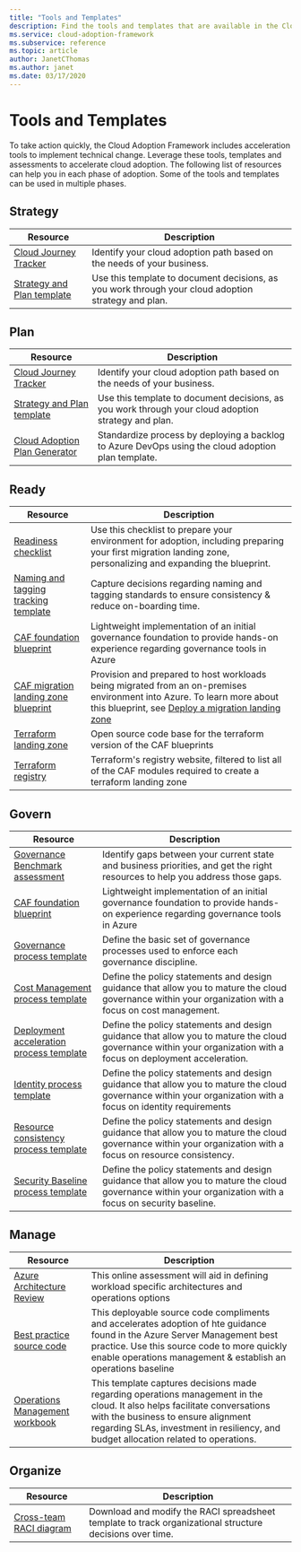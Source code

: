 ```yaml
---
title: "Tools and Templates"
description: Find the tools and templates that are available in the Cloud Adoption Framework to help you accelerate your cloud adoption. 
ms.service: cloud-adoption-framework
ms.subservice: reference
ms.topic: article
author: JanetCThomas 
ms.author: janet 
ms.date: 03/17/2020
---
```


# Tools and Templates

To take action quickly, the Cloud Adoption Framework includes acceleration tools to implement technical change. Leverage these tools, templates and assessments to accelerate cloud adoption. The following list of resources can help you in each phase of adoption. Some of the tools and templates can be used in multiple phases.

## Strategy

| Resource | Description |
|----------|-------------|
| [Cloud Journey Tracker](https://docs.microsoft.com/assessments/?mode=pre-assessment&id=cloud-journey-tracker) | Identify your cloud adoption path based on the needs of your business. |
| [Strategy and Plan template](https://archcenter.blob.core.windows.net/cdn/fusion/readiness/Microsoft-Cloud-Adoption-Framework-Strategy-and-Plan-Template.docx) | Use this template to document decisions, as you work through your cloud adoption strategy and plan. |

## Plan

| Resource | Description |
|----------|-------------|
| [Cloud Journey Tracker](https://docs.microsoft.com/assessments/?mode=pre-assessment&id=cloud-journey-tracker) | Identify your cloud adoption path based on the needs of your business. |
| [Strategy and Plan template](https://archcenter.blob.core.windows.net/cdn/fusion/readiness/Microsoft-Cloud-Adoption-Framework-Strategy-and-Plan-Template.docx) | Use this template to document decisions, as you work through your cloud adoption strategy and plan. |
| [Cloud Adoption Plan Generator](../plan/template.md) | Standardize process by deploying a backlog to Azure DevOps using the cloud adoption plan template. |

## Ready

| Resource | Description |
|----------|-------------|
| [Readiness checklist](https://raw.githubusercontent.com/microsoft/CloudAdoptionFramework/master/ready/readiness-checklist.docx) | Use this checklist to prepare your environment for adoption, including preparing your first migration landing zone, personalizing and expanding the blueprint.  |
| [Naming and tagging tracking template](https://archcenter.blob.core.windows.net/cdn/fusion/readiness/CAF%20Readiness%20Naming%20and%20Tagging%20tracking%20template.xlsx) | Capture decisions regarding naming and tagging standards to ensure consistency & reduce on-boarding time. |
| [CAF foundation blueprint](https://github.com/microsoft/CloudAdoptionFramework/tree/master/ready/migration-landing-zone-governance) | Lightweight implementation of an initial governance foundation to provide hands-on experience regarding governance tools in Azure |
| [CAF migration landing zone blueprint](https://github.com/microsoft/CloudAdoptionFramework/tree/master/ready/migration-landing-zone) | Provision and prepared to host workloads being migrated from an on-premises environment into Azure. To learn more about this blueprint, see [Deploy a migration landing zone](https://docs.microsoft.com/azure/architecture/cloud-adoption/ready/azure-readiness-guide/migration-landing-zone) |
| [Terraform landing zone](https://github.com/microsoft/CloudAdoptionFramework/tree/master/ready/terraform-landing-zones/landingzone_caf_foundations) | Open source code base for the terraform version of the CAF blueprints |
| [Terraform registry](https://registry.terraform.io/search?q=aztfmod) | Terraform's registry website, filtered to list all of the CAF modules required to create a terraform landing zone |

## Govern

| Resource | Description |
|----------|-------------|
| [Governance Benchmark assessment](https://cafbaseline.com) | Identify gaps between your current state and business priorities, and get the right resources to help you address those gaps. |
| [CAF foundation blueprint](https://github.com/microsoft/CloudAdoptionFramework/tree/master/ready/migration-landing-zone-governance) | Lightweight implementation of an initial governance foundation to provide hands-on experience regarding governance tools in Azure |
| [Governance process template](https://archcenter.blob.core.windows.net/cdn/fusion/governance/Governance%20Discipline%20Template.docx) | Define the basic set of governance processes used to enforce each governance discipline. |
| [Cost Management process template](https://archcenter.blob.core.windows.net/cdn/fusion/governance/Cost%20Management%20Discipline%20Template.docx) | Define the policy statements and design guidance that allow you to mature the cloud governance within your organization with a focus on cost management. |
| [Deployment acceleration process template](https://archcenter.blob.core.windows.net/cdn/fusion/governance/Deployment%20Acceleration%20Discipline%20Template.docx) | Define the policy statements and design guidance that allow you to mature the cloud governance within your organization with a focus on deployment acceleration. |
| [Identity process template](https://archcenter.blob.core.windows.net/cdn/fusion/governance/Identity%20Baseline%20Discipline%20Template.docx) | Define the policy statements and design guidance that allow you to mature the cloud governance within your organization with a focus on identity requirements |
| [Resource consistency process template](https://archcenter.blob.core.windows.net/cdn/fusion/governance/Resource%20Consistency%20Discipline%20Template.docx) | Define the policy statements and design guidance that allow you to mature the cloud governance within your organization with a focus on resource consistency. |
| [Security Baseline process template](https://archcenter.blob.core.windows.net/cdn/fusion/governance/Security%20Baseline%20Discipline%20Template.docx) | Define the policy statements and design guidance that allow you to mature the cloud governance within your organization with a focus on security baseline. |

## Manage

| Resource | Description |
|----------|-------------|
| [Azure Architecture Review](https://docs.microsoft.com/assessments/?id=azure-architecture-review) | This online assessment will aid in defining workload specific architectures and operations options |
| [Best practice source code](https://raw.githubusercontent.com/microsoft/CloudAdoptionFramework/master/manage/Automation-Best-Practices/) | This deployable source code compliments and accelerates adoption of hte guidance found in the Azure Server Management best practice. Use this source code to more quickly enable operations management & establish an operations baseline |
| [Operations Management workbook](https://raw.githubusercontent.com/microsoft/CloudAdoptionFramework/master/manage/opsmanagementworkbook.xlsx) | This template captures decisions made regarding operations management in the cloud. It also helps facilitate conversations with the business to ensure alignment regarding SLAs, investment in resiliency, and budget allocation related to operations. |

## Organize

| Resource | Description |
|----------|-------------|
| [Cross-team RACI diagram](https://archcenter.blob.core.windows.net/cdn/fusion/management/raci-template.xlsx) | Download and modify the RACI spreadsheet template to track organizational structure decisions over time. |
